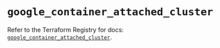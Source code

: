 # `google_container_attached_cluster`

Refer to the Terraform Registry for docs: [`google_container_attached_cluster`](https://registry.terraform.io/providers/hashicorp/google/6.2.0/docs/resources/container_attached_cluster).
